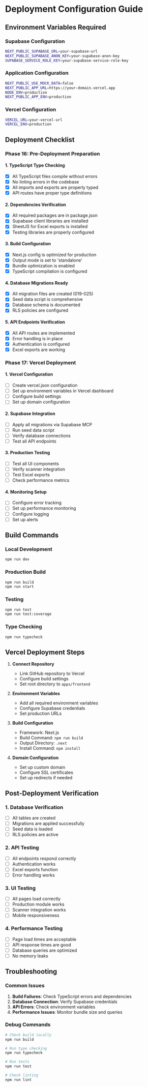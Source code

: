 # Deployment Configuration Guide

## Environment Variables Required

### Supabase Configuration
```bash
NEXT_PUBLIC_SUPABASE_URL=your-supabase-url
NEXT_PUBLIC_SUPABASE_ANON_KEY=your-supabase-anon-key
SUPABASE_SERVICE_ROLE_KEY=your-supabase-service-role-key
```

### Application Configuration
```bash
NEXT_PUBLIC_USE_MOCK_DATA=false
NEXT_PUBLIC_APP_URL=https://your-domain.vercel.app
NODE_ENV=production
NEXT_PUBLIC_APP_ENV=production
```

### Vercel Configuration
```bash
VERCEL_URL=your-vercel-url
VERCEL_ENV=production
```

## Deployment Checklist

### Phase 16: Pre-Deployment Preparation

#### 1. TypeScript Type Checking
- [x] All TypeScript files compile without errors
- [x] No linting errors in the codebase
- [x] All imports and exports are properly typed
- [x] API routes have proper type definitions

#### 2. Dependencies Verification
- [x] All required packages are in package.json
- [x] Supabase client libraries are installed
- [x] SheetJS for Excel exports is installed
- [x] Testing libraries are properly configured

#### 3. Build Configuration
- [x] Next.js config is optimized for production
- [x] Output mode is set to 'standalone'
- [x] Bundle optimization is enabled
- [x] TypeScript compilation is configured

#### 4. Database Migrations Ready
- [x] All migration files are created (019-025)
- [x] Seed data script is comprehensive
- [x] Database schema is documented
- [x] RLS policies are configured

#### 5. API Endpoints Verification
- [x] All API routes are implemented
- [x] Error handling is in place
- [x] Authentication is configured
- [x] Excel exports are working

### Phase 17: Vercel Deployment

#### 1. Vercel Configuration
- [ ] Create vercel.json configuration
- [ ] Set up environment variables in Vercel dashboard
- [ ] Configure build settings
- [ ] Set up domain configuration

#### 2. Supabase Integration
- [ ] Apply all migrations via Supabase MCP
- [ ] Run seed data script
- [ ] Verify database connections
- [ ] Test all API endpoints

#### 3. Production Testing
- [ ] Test all UI components
- [ ] Verify scanner integration
- [ ] Test Excel exports
- [ ] Check performance metrics

#### 4. Monitoring Setup
- [ ] Configure error tracking
- [ ] Set up performance monitoring
- [ ] Configure logging
- [ ] Set up alerts

## Build Commands

### Local Development
```bash
npm run dev
```

### Production Build
```bash
npm run build
npm run start
```

### Testing
```bash
npm run test
npm run test:coverage
```

### Type Checking
```bash
npm run typecheck
```

## Vercel Deployment Steps

1. **Connect Repository**
   - Link GitHub repository to Vercel
   - Configure build settings
   - Set root directory to `apps/frontend`

2. **Environment Variables**
   - Add all required environment variables
   - Configure Supabase credentials
   - Set production URLs

3. **Build Configuration**
   - Framework: Next.js
   - Build Command: `npm run build`
   - Output Directory: `.next`
   - Install Command: `npm install`

4. **Domain Configuration**
   - Set up custom domain
   - Configure SSL certificates
   - Set up redirects if needed

## Post-Deployment Verification

### 1. Database Verification
- [ ] All tables are created
- [ ] Migrations are applied successfully
- [ ] Seed data is loaded
- [ ] RLS policies are active

### 2. API Testing
- [ ] All endpoints respond correctly
- [ ] Authentication works
- [ ] Excel exports function
- [ ] Error handling works

### 3. UI Testing
- [ ] All pages load correctly
- [ ] Production module works
- [ ] Scanner integration works
- [ ] Mobile responsiveness

### 4. Performance Testing
- [ ] Page load times are acceptable
- [ ] API response times are good
- [ ] Database queries are optimized
- [ ] No memory leaks

## Troubleshooting

### Common Issues
1. **Build Failures**: Check TypeScript errors and dependencies
2. **Database Connection**: Verify Supabase credentials
3. **API Errors**: Check environment variables
4. **Performance Issues**: Monitor bundle size and queries

### Debug Commands
```bash
# Check build locally
npm run build

# Run type checking
npm run typecheck

# Run tests
npm run test

# Check linting
npm run lint
```
